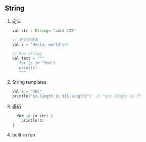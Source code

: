 ## String

1. 定义

   ```java
   val str : String= "abcd 123"

   // 转义字符串
   val s = "Hello, world!\n"

   // Raw string
   val text = """
      for (c in "foo")
      print(c)
      """
   ```

2. String templates

   ```java
   val s = "abc"
   println("$s.length is ${s.length}")  // "abc.length is 3"
   ```

3. 遍历

   ```java
     for (c in str) {
       println(c)
   }
   ```

4. built-in fun
